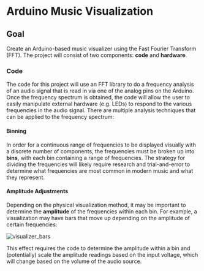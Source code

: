 # Arduino Music Visualization

## Goal

Create an Arduino-based music visualizer using the Fast Fourier Transform (FFT). The project will consist of two components: **code** and **hardware**.

### Code

The code for this project will use an FFT library to do a frequency analysis of an audio signal that is read in via one of the analog pins on the Arduino. Once the frequency spectrum is obtained, the code will allow the user to easily manipulate external hardware (e.g. LEDs) to respond to the various frequencies in the audio signal. There are multiple analysis techniques that can be applied to the frequency spectrum:

#### Binning

In order for a continuous range of frequencies to be displayed visually with a discrete number of components, the frequencies must be broken up into **bins**, with each bin containing a range of frequencies. The strategy for dividing the frequencies will likely require research and trial-and-error to determine what frequencies are most common in modern music and what they represent.

#### Amplitude Adjustments

Depending on the physical visualization method, it may be important to determine the **amplitude** of the frequencies within each bin. For example, a visualization may have bars that move up depending on the amplitude of certain frequencies:

![visualizer_bars](http://blog.motionisland.com/wp-content/uploads/2018/04/after-effects-audio-spectrum-with-color-bar.gif)

This effect requires the code to determine the amplitude within a bin and (potentially) scale the amplitude readings based on the input voltage, which will change based on the volume of the audio source.
